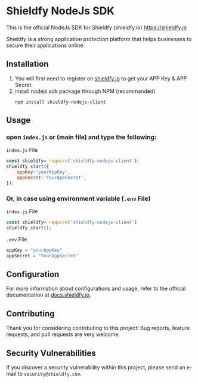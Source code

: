 # Shieldfy NodeJs SDK

This is the official NodeJs SDK for Shieldfy (shieldfy.io) https://shieldfy.io

Shieldfy is a strong application protection platform that helps businesses to secure their applications online.

## Installation

1. You will first need to register on [shieldfy.io](https://shieldfy.io/) to get your APP Key & APP Secret.
2. install nodejs sdk package through NPM (recommanded)
    ```
    npm install shieldfy-nodejs-client
    ```

## Usage

### open `index.js` or (main file) and type the following:

`index.js` File
```js
const shieldfy= require('shieldfy-nodejs-client');
shieldfy.start({
    appKey:'yourAppKey',
    appSecret:'YourAppSecret',
});
```

### Or, in case using environment variable (`.env` File)

`index.js` File
```js
const shieldfy= require('shieldfy-nodejs-client')
shieldfy.start();
```

`.env` File
```js
appKey = "yourAppKey"
appSecret = "YourAppSecret"
```


## Configuration

For more information about configurations and usage, refer to the official documentation at [docs.shieldfy.io](#).

## Contributing

Thank you for considering contributing to this project!
Bug reports, feature requests, and pull requests are very welcome.


## Security Vulnerabilities

If you discover a security vulnerability within this project, please send an e-mail to `security@shieldfy.com`.
